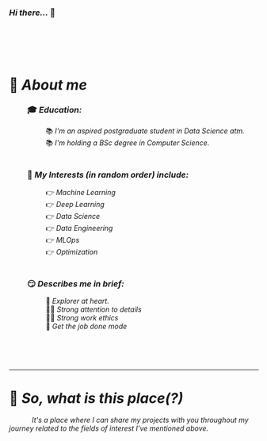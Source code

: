### *Hi there...* &#x1F44B;
<br></br>
-------------------------------------------

# &#x1F4E3; *About me* 
### &emsp;&emsp; &#x1F393; *Education:*
&emsp;&emsp;&emsp;&emsp;&emsp; &#x1F4DA; *I'm an aspired postgraduate student in Data Science atm.* <br>
&emsp;&emsp;&emsp;&emsp;&emsp; &#x1F4DA; *I'm holding a BSc degree in Computer Science.* 
<br><br>

### &emsp;&emsp; &#x1F917; *My Interests (in random order) include:*
&emsp;&emsp;&emsp;&emsp;&emsp;  &#x1F449; *Machine Learning* <br>
&emsp;&emsp;&emsp;&emsp;&emsp;  &#x1F449; *Deep Learning* <br>
&emsp;&emsp;&emsp;&emsp;&emsp;  &#x1F449; *Data Science* <br>
&emsp;&emsp;&emsp;&emsp;&emsp;  &#x1F449; *Data Engineering* <br>
&emsp;&emsp;&emsp;&emsp;&emsp;  &#x1F449; *MLOps* <br>
&emsp;&emsp;&emsp;&emsp;&emsp;  &#x1F449; *Optimization* 
<br><br>

### &emsp;&emsp; 😏 *Describes me in brief:*
&emsp;&emsp;&emsp;&emsp;&emsp;  &#x1F680; *Explorer at heart.* <br>
&emsp;&emsp;&emsp;&emsp;&emsp; 🕵️‍♂️ *Strong attention to details* <br>
&emsp;&emsp;&emsp;&emsp;&emsp; 👨‍💼 *Strong work ethics* <br>
&emsp;&emsp;&emsp;&emsp;&emsp;  &#x1F50C; *Get the job done mode* 

<br></br><br>

-------------------------------------------

# &#x1F914; *So, what is this place(?)* <br>
&emsp;&emsp;&emsp; *It's a place where I can share my projects with you throughout my journey related to the fields of interest I've mentioned above.* <br>
<!--
**geoav74/geoav74** is a ✨ _special_ ✨ repository because its `README.md` (this file) appears on your GitHub profile.

Here are some ideas to get you started:

- 🔭 I’m currently working on ...
- 🌱 I’m currently learning ...
- 👯 I’m looking to collaborate on ...
- 🤔 I’m looking for help with ...
- 💬 Ask me about ...
- 📫 How to reach me: ...
- 😄 Pronouns: ...
- ⚡ Fun fact: ...
-->
